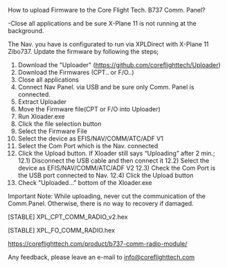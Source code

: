 How to upload Firmware to the Core Flight Tech. B737 Comm. Panel?

-Close all applications and be sure X-Plane 11 is not running at the background. 

The Nav. you have is configurated to run via XPLDirect with X-Plane 11 Zibo737. Update the firmware by following the steps;
1) Download the "Uploader" (https://github.com/coreflighttech/Uploader)
2) Download the Firmwares (CPT.. or F/O..)
3) Close all applications 
4) Connect Nav Panel. via USB and be sure only Comm. Panel is connected.
5) Extract Uploader
6) Move the Firmware file(CPT or F/O into Uploader)
7) Run Xloader.exe
8) Click the file selection button
9) Select the Firmware File
10) Select the device as EFIS/NAV/COMM/ATC/ADF V1
11) Select the Com Port which is the Nav. connected
12) Click the Upload button.
    If Xloader still says “Uploading” after 2 min.;
      12.1) Disconnect the USB cable and then connect it
      12.2) Select the device as EFIS/NAV/COMM/ATC/ADF V2
      12.3) Check the Com Port is the USB port connected to Nav.
      12.4) Click the Upload button
13) Check "Uploaded..." bottom of the Xloader.exe

Important Note: While uploading, never cut the communication of the Comm.Panel. Otherwise, there is no way to recovery if damaged.

[STABLE] XPL_CPT_COMM_RADIO_v2.hex  

[STABLE] XPL_FO_COMM_RADIO.hex

https://coreflighttech.com/product/b737-comm-radio-module/

Any feedback, please leave an e-mail to info@coreflighttech.com
